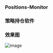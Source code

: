 ### Positions-Monitor
### 策略持仓软件
### 效果图

![image](https://github.com/shiyu23/positions_monitor/blob/master/pictures/Positions-Monitor.gif)
